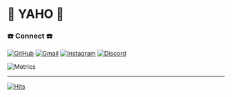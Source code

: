 # 🐾 YAHO 🐾



### ☎️ Connect ☎️
[![GitHub](https://img.shields.io/badge/github-%23121011.svg?style=for-the-badge&logo=github&logoColor=white&link=https://github.com/pup-paw)](https://github.com/pup-paw) [![Gmail](https://img.shields.io/badge/Gmail-D14836?style=for-the-badge&logo=gmail&logoColor=white&link=mailto:wldusdl0310@gmail.com)](mailto:wldusdl0310@gmail.com) [![Instagram](https://img.shields.io/badge/J._.Y99-%23E4405F.svg?style=for-the-badge&logo=Instagram&logoColor=white&link=https://instagram.com/_u/j._.y99)](https://instagram.com/_u/j._.y99) [![Discord](https://img.shields.io/badge/GRR99/1717-%237289DA.svg?style=for-the-badge&logo=discord&logoColor=white&link=https://discord.com/channels/@me)](https://discord.com/channels/@me) 

![Metrics](https://metrics.lecoq.io/pup-paw?template=classic&base.repositories=0&languages=1&config.timezone=Asia%2FSeoul&config.animated=true)

<!-- #### ♥︎ Programming Languages ♥︎
![Java](https://img.shields.io/badge/java-%23ED8B00.svg?style=for-the-badge&logo=java&logoColor=white) ![Python](https://img.shields.io/badge/python-3670A0?style=for-the-badge&logo=python&logoColor=ffdd54) 

#### ♥︎ Databases ♥︎
![MySQL](https://img.shields.io/badge/mysql-%230769AD.svg?style=for-the-badge&logo=mysql&logoColor=white) 

#### ♥︎ Frameworks, Platforms and Libraries ♥︎
![Spring](https://img.shields.io/badge/spring-%236DB33F.svg?style=for-the-badge&logo=spring&logoColor=white)

#### ♥︎ Design ♥︎
![Figma](https://img.shields.io/badge/figma-%23F24E1E.svg?style=for-the-badge&logo=figma&logoColor=white)

#### ♥︎ IDEs/Editors ♥︎
![Android Studio](https://img.shields.io/badge/Android%20Studio-3DDC84.svg?style=for-the-badge&logo=android-studio&logoColor=white) ![IntelliJ IDEA](https://img.shields.io/badge/IntelliJIDEA-000000.svg?style=for-the-badge&logo=intellij-idea&logoColor=white) ![PyCharm](https://img.shields.io/badge/pycharm-143?style=for-the-badge&logo=pycharm&logoColor=black&color=black&labelColor=green)

#### ♥︎ Game Engine ♥︎  
![Unity](https://img.shields.io/badge/unity-%23000000.svg?style=for-the-badge&logo=unity&logoColor=white)  

#### ♥︎ Version Control ♥︎
![Git](https://img.shields.io/badge/git-%23F05033.svg?style=for-the-badge&logo=git&logoColor=white) ![GitHub](https://img.shields.io/badge/github-%23121011.svg?style=for-the-badge&logo=github&logoColor=white) -->

<hr> 

[![Hits](https://hits.seeyoufarm.com/api/count/incr/badge.svg?url=https%3A%2F%2Fgithub.com%2Fpup-paw%2Fhit-counter&count_bg=%23000000&title_bg=%23DAABFF&icon=baidu.svg&icon_color=%23FFFFFF&title=hits&edge_flat=true)](https://hits.seeyoufarm.com)
